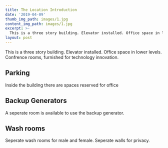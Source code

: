 ```yaml
---
title: The Location Introduction
date: '2019-04-09'
thumb_img_path: images/1.jpg
content_img_path: images/1.jpg
excerpt: >-
  This is a three story building. Elevator installed. Office space in lower levels. Generator backup available. Security personal on permises. In ground water. Parking space reserved.
layout: post
---
```

  This is a three story building. Elevator installed. Office space in lower levels. Confrence rooms, furnished for technology innovation.

## Parking
Inside the building there are spaces reserved for office

## Backup Generators
A seperate room is available to use the backup generator.

## Wash rooms
Seperate wash rooms for male and female. Seperate walls for privacy. 
